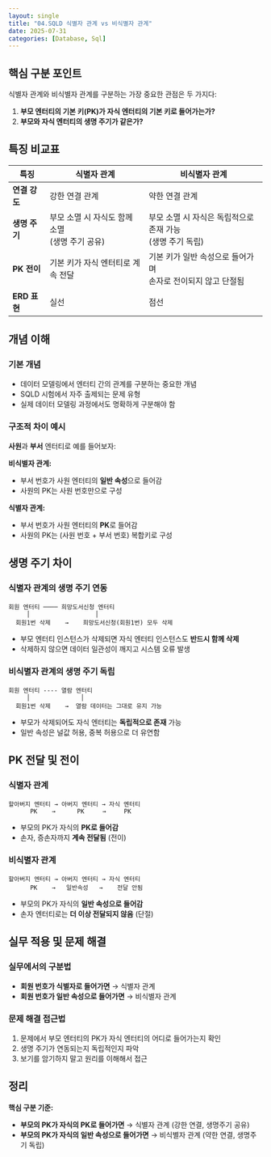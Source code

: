 ```yaml
---
layout: single
title: "04.SQLD 식별자 관계 vs 비식별자 관계"
date: 2025-07-31
categories: [Database, Sql]
---
```


## 핵심 구분 포인트

식별자 관계와 비식별자 관계를 구분하는 가장 중요한 관점은 두 가지다:

1. **부모 엔터티의 기본 키(PK)가 자식 엔터티의 기본 키로 들어가는가?**
2. **부모와 자식 엔터티의 생명 주기가 같은가?**

## 특징 비교표

| 특징 | 식별자 관계 | 비식별자 관계 |
|------|-------------|---------------|
| **연결 강도** | 강한 연결 관계 | 약한 연결 관계 |
| **생명 주기** | 부모 소멸 시 자식도 함께 소멸<br>(생명 주기 공유) | 부모 소멸 시 자식은 독립적으로 존재 가능<br>(생명 주기 독립) |
| **PK 전이** | 기본 키가 자식 엔터티로 계속 전달 | 기본 키가 일반 속성으로 들어가며<br>손자로 전이되지 않고 단절됨 |
| **ERD 표현** | 실선 | 점선 |

## 개념 이해

### 기본 개념
- 데이터 모델링에서 엔터티 간의 관계를 구분하는 중요한 개념
- SQLD 시험에서 자주 출제되는 문제 유형
- 실제 데이터 모델링 과정에서도 명확하게 구분해야 함

### 구조적 차이 예시
**사원**과 **부서** 엔터티로 예를 들어보자:

**비식별자 관계:**
- 부서 번호가 사원 엔터티의 **일반 속성**으로 들어감
- 사원의 PK는 사원 번호만으로 구성

**식별자 관계:**
- 부서 번호가 사원 엔터티의 **PK**로 들어감
- 사원의 PK는 (사원 번호 + 부서 번호) 복합키로 구성

## 생명 주기 차이

### 식별자 관계의 생명 주기 연동
```
회원 엔터티 ──── 희망도서신청 엔터티
     │                  │
  회원1번 삭제    →    희망도서신청(회원1번) 모두 삭제
```
- 부모 엔터티 인스턴스가 삭제되면 자식 엔터티 인스턴스도 **반드시 함께 삭제**
- 삭제하지 않으면 데이터 일관성이 깨지고 시스템 오류 발생

### 비식별자 관계의 생명 주기 독립
```
회원 엔터티 ---- 열람 엔터티
     │              │
  회원1번 삭제    →  열람 데이터는 그대로 유지 가능
```
- 부모가 삭제되어도 자식 엔터티는 **독립적으로 존재** 가능
- 일반 속성은 널값 허용, 중복 허용으로 더 유연함

## PK 전달 및 전이

### 식별자 관계
```
할아버지 엔터티 → 아버지 엔터티 → 자식 엔터티
      PK    →      PK     →     PK
```
- 부모의 PK가 자식의 **PK로 들어감**
- 손자, 증손자까지 **계속 전달됨** (전이)

### 비식별자 관계
```
할아버지 엔터티 → 아버지 엔터티 → 자식 엔터티
      PK    →   일반속성   →    전달 안됨
```
- 부모의 PK가 자식의 **일반 속성으로 들어감**
- 손자 엔터티로는 **더 이상 전달되지 않음** (단절)

## 실무 적용 및 문제 해결

### 실무에서의 구분법
- **회원 번호가 식별자로 들어가면** → 식별자 관계
- **회원 번호가 일반 속성으로 들어가면** → 비식별자 관계

### 문제 해결 접근법
1. 문제에서 부모 엔터티의 PK가 자식 엔터티의 어디로 들어가는지 확인
2. 생명 주기가 연동되는지 독립적인지 파악
3. 보기를 암기하지 말고 원리를 이해해서 접근

## 정리

**핵심 구분 기준:**
- **부모의 PK가 자식의 PK로 들어가면** → 식별자 관계 (강한 연결, 생명주기 공유)
- **부모의 PK가 자식의 일반 속성으로 들어가면** → 비식별자 관계 (약한 연결, 생명주기 독립)
